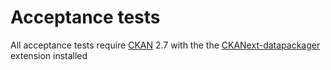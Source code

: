 # Acceptance tests

All acceptance tests require [CKAN](https://ckan.org) 2.7 with the the [CKANext-datapackager](https://github.com/frictionlessdata/ckanext-datapackager) extension installed
